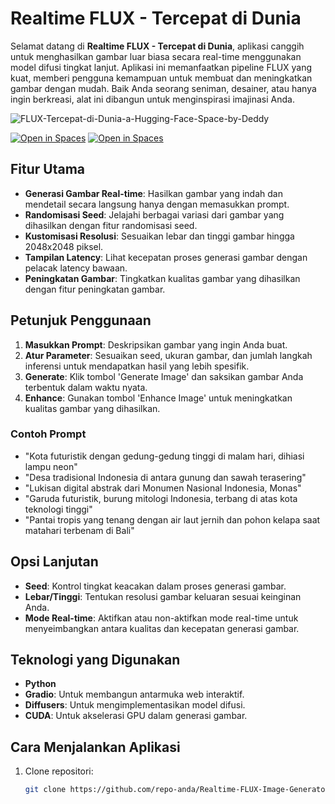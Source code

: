 # Realtime FLUX - Tercepat di Dunia

Selamat datang di **Realtime FLUX - Tercepat di Dunia**, aplikasi canggih untuk menghasilkan gambar luar biasa secara real-time menggunakan model difusi tingkat lanjut. Aplikasi ini memanfaatkan pipeline FLUX yang kuat, memberi pengguna kemampuan untuk membuat dan meningkatkan gambar dengan mudah. Baik Anda seorang seniman, desainer, atau hanya ingin berkreasi, alat ini dibangun untuk menginspirasi imajinasi Anda.

![FLUX-Tercepat-di-Dunia-a-Hugging-Face-Space-by-Deddy](https://github.com/user-attachments/assets/150ddc96-bf37-46a1-a29f-decaf5595021)

[![Open in Spaces](https://huggingface.co/datasets/huggingface/badges/resolve/main/open-in-hf-spaces-xl.svg)](https://deddy-flux-tercepat-di-dunia.hf.space)
[![Open in Spaces](https://huggingface.co/datasets/huggingface/badges/resolve/main/open-in-hf-spaces-xl-dark.svg)](https://deddy-flux-tercepat-di-dunia.hf.space)

## Fitur Utama

- **Generasi Gambar Real-time**: Hasilkan gambar yang indah dan mendetail secara langsung hanya dengan memasukkan prompt.
- **Randomisasi Seed**: Jelajahi berbagai variasi dari gambar yang dihasilkan dengan fitur randomisasi seed.
- **Kustomisasi Resolusi**: Sesuaikan lebar dan tinggi gambar hingga 2048x2048 piksel.
- **Tampilan Latency**: Lihat kecepatan proses generasi gambar dengan pelacak latency bawaan.
- **Peningkatan Gambar**: Tingkatkan kualitas gambar yang dihasilkan dengan fitur peningkatan gambar.

## Petunjuk Penggunaan

1. **Masukkan Prompt**: Deskripsikan gambar yang ingin Anda buat.
2. **Atur Parameter**: Sesuaikan seed, ukuran gambar, dan jumlah langkah inferensi untuk mendapatkan hasil yang lebih spesifik.
3. **Generate**: Klik tombol 'Generate Image' dan saksikan gambar Anda terbentuk dalam waktu nyata.
4. **Enhance**: Gunakan tombol 'Enhance Image' untuk meningkatkan kualitas gambar yang dihasilkan.

### Contoh Prompt
- "Kota futuristik dengan gedung-gedung tinggi di malam hari, dihiasi lampu neon"
- "Desa tradisional Indonesia di antara gunung dan sawah terasering"
- "Lukisan digital abstrak dari Monumen Nasional Indonesia, Monas"
- "Garuda futuristik, burung mitologi Indonesia, terbang di atas kota teknologi tinggi"
- "Pantai tropis yang tenang dengan air laut jernih dan pohon kelapa saat matahari terbenam di Bali"

## Opsi Lanjutan

- **Seed**: Kontrol tingkat keacakan dalam proses generasi gambar.
- **Lebar/Tinggi**: Tentukan resolusi gambar keluaran sesuai keinginan Anda.
- **Mode Real-time**: Aktifkan atau non-aktifkan mode real-time untuk menyeimbangkan antara kualitas dan kecepatan generasi gambar.

## Teknologi yang Digunakan

- **Python**
- **Gradio**: Untuk membangun antarmuka web interaktif.
- **Diffusers**: Untuk mengimplementasikan model difusi.
- **CUDA**: Untuk akselerasi GPU dalam generasi gambar.

## Cara Menjalankan Aplikasi

1. Clone repositori:
   ```bash
   git clone https://github.com/repo-anda/Realtime-FLUX-Image-Generator.git


